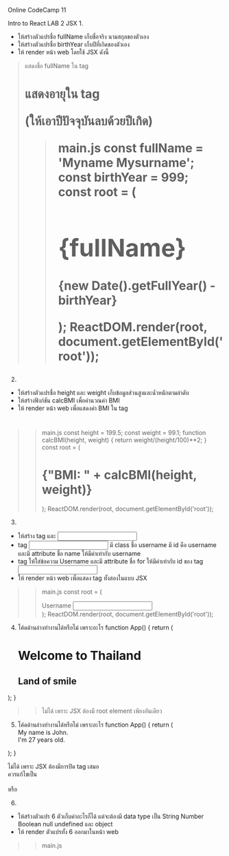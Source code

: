 Online CodeCamp 11

Intro to React LAB 2 JSX
1. 
- ให้สร้างตัวแปรชื่อ fullName เก็บชื่อจริง นามสกุลของตัวเอง
- ให้สร้างตัวแปรชื่อ birthYear เก็บปีที่เกิดของตัวเอง
- ให้ render หน้า web โดยใช้ JSX ดังนี้
 > แสดงชื่อ fullName ใน tag <h1>
 > แสดงอายุใน tag <p> (ให้เอาปีปัจจุบันลบด้วยปีเกิด)
>> main.js
const fullName = 'Myname Mysurname';
const birthYear = 999;
const root = (
    <div>
        <h1>{fullName}</h1>
        <p>{new Date().getFullYear() - birthYear}</p>
    </div>
);
ReactDOM.render(root, document.getElementById('root'));

2. 
- ให้สร้างตัวแปรชื่อ height และ weight เก็บข้อมูลส่วนสูงและน้ำหนักตามลำดับ
- ให้สร้างฟังก์ชัน calcBMI เพื่อคำนวณค่า BMI
- ให้ render หน้า web เพื่อแสดงค่า BMI ใน tag <h1>
>> main.js
const height = 199.5;
const weight = 99.1;
function calcBMI(height, weight) {
    return weight/(height/100)**2;
}
const root = (
    <div>
        <h1>{"BMI: " + calcBMI(height, weight)}</h1>
    </div>
);
ReactDOM.render(root, document.getElementById('root'));

3. 
- ให้สร้าง tag <label> และ <input>
- tag <input> มี class ชื่อ username มี id คือ username และมี attribute ชื่อ name ให้มีค่าเท่ากับ username
- tag <label> ให้ใส่ข้อความ Username และมี attribute ชื่อ for ให้มีค่าเท่ากับ id ของ tag <input>
- ให้ render หน้า web เพื่อแสดง tag ทั้งสองในแบบ JSX
>> main.js
const root = (
    <div>
        <label htmlFor='username'>Username </label>
        <input id='username' className='username' name='username'/>
    </div>
);
ReactDOM.render(root, document.getElementById('root'));

4. โค้ดด้านล่างทำงานได้หรือไม่ เพราะอะไร
function App() {
  return (
    <h1>Welcome to Thailand</h1>
    <h2>Land of smile</h2>
  );
}
>> ไม่ได้ เพราะ JSX ต้องมี root element เพียงอันเดียว

5. โค้ดด้านล่างทำงานได้หรือไม่ เพราะอะไร
function App() {
  return (
    <div>
      <span>My name is John.</span>
      <br>
      <span>I'm 27 years old.</span>
    </div>
  );
}
>>
ไม่ได้ เพราะ JSX ต้องมีการปิด tag เสมอ
<br> ควรแก้ไขเป็น <br></br> หรือ <br/>

6. 
- ให้สร้างตัวแปร 6 ตัวเก็บค่าอะไรก็ได้ แต่จะต้องมี data type เป็น String Number Boolean null undefined และ object
- ให้ render ตัวแปรทั้ง 6 ออกมาในหน้า web
>> main.js